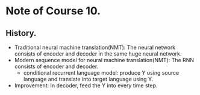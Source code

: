 # Note of Course 10.

## History.
- Traditional neural machine translation(NMT): The neural network consists of encoder and decoder in the same huge neural network.
- Modern sequence model for neural machine translation(NMT): The RNN consists of encoder and decoder.
	- conditional recurrent language model: produce Y using source language and translate into target language using Y.
- Improvement: In decoder, feed the Y into every time step.